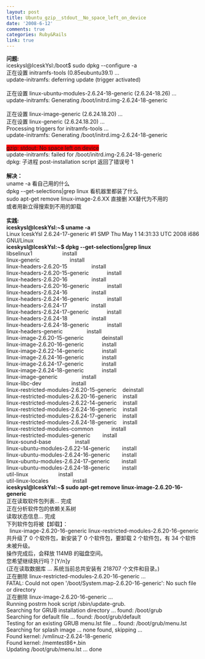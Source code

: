 ```yaml
---
layout: post
title: Ubuntu_gzip__stdout__No_space_left_on_device
date: '2008-6-12'
comments: true
categories: Ruby&Rails
link: true
---
```

<p><strong>问题:</strong><br />
iceskysl@IceskYsl:/boot$ sudo dpkg --configure -a<br />
正在设置 initramfs-tools (0.85eubuntu39.1) ...<br />
update-initramfs: deferring update (trigger activated)<br />
<br />
正在设置 linux-ubuntu-modules-2.6.24-18-generic (2.6.24-18.26) ...<br />
update-initramfs: Generating /boot/initrd.img-2.6.24-18-generic<br />
<br />
正在设置 linux-image-generic (2.6.24.18.20) ...<br />
正在设置 linux-generic (2.6.24.18.20) ...<br />
Processing triggers for initramfs-tools ...<br />
update-initramfs: Generating /boot/initrd.img-2.6.24-18-generic<br />
<br />
<span style="background-color: rgb(255, 0, 0);">gzip: stdout: No space left on device</span><br />
update-initramfs: failed for /boot/initrd.img-2.6.24-18-generic<br />
dpkg: 子进程 post-installation script 返回了错误号 1<br />
<br />
<strong>解决：</strong><br />
<span class="postbody">uname -a 看自己用的什么 <br />
dpkg --get-selections|grep linux 看机器里都装了什么 <br />
sudo apt-get remove linux-image-2.6.XX 直接删  XX替代为不用的 <br />
或者用新立得搜索到不用的卸载</span><br />
<br />
<strong>实践:</strong><br />
<strong>iceskysl@IceskYsl:~$ uname -a</strong><br />
Linux IceskYsl 2.6.24-17-generic #1 SMP Thu May 1 14:31:33 UTC 2008 i686 GNU/Linux<br />
<strong>iceskysl@IceskYsl:~$ dpkg --get-selections|grep linux</strong><br />
libselinux1&nbsp;&nbsp;&nbsp; &nbsp;&nbsp;&nbsp; &nbsp;&nbsp;&nbsp; &nbsp;&nbsp;&nbsp; &nbsp;&nbsp;&nbsp; install<br />
linux-generic&nbsp;&nbsp;&nbsp; &nbsp;&nbsp;&nbsp; &nbsp;&nbsp;&nbsp; &nbsp;&nbsp;&nbsp; &nbsp;&nbsp;&nbsp; install<br />
linux-headers-2.6.20-15&nbsp;&nbsp;&nbsp; &nbsp;&nbsp;&nbsp; &nbsp;&nbsp;&nbsp; &nbsp;&nbsp;&nbsp; install<br />
linux-headers-2.6.20-15-generic&nbsp;&nbsp;&nbsp; &nbsp;&nbsp;&nbsp; &nbsp;&nbsp;&nbsp; install<br />
linux-headers-2.6.20-16&nbsp;&nbsp;&nbsp; &nbsp;&nbsp;&nbsp; &nbsp;&nbsp;&nbsp; &nbsp;&nbsp;&nbsp; install<br />
linux-headers-2.6.20-16-generic&nbsp;&nbsp;&nbsp; &nbsp;&nbsp;&nbsp; &nbsp;&nbsp;&nbsp; install<br />
linux-headers-2.6.24-16&nbsp;&nbsp;&nbsp; &nbsp;&nbsp;&nbsp; &nbsp;&nbsp;&nbsp; &nbsp;&nbsp;&nbsp; install<br />
linux-headers-2.6.24-16-generic&nbsp;&nbsp;&nbsp; &nbsp;&nbsp;&nbsp; &nbsp;&nbsp;&nbsp; install<br />
linux-headers-2.6.24-17&nbsp;&nbsp;&nbsp; &nbsp;&nbsp;&nbsp; &nbsp;&nbsp;&nbsp; &nbsp;&nbsp;&nbsp; install<br />
linux-headers-2.6.24-17-generic&nbsp;&nbsp;&nbsp; &nbsp;&nbsp;&nbsp; &nbsp;&nbsp;&nbsp; install<br />
linux-headers-2.6.24-18&nbsp;&nbsp;&nbsp; &nbsp;&nbsp;&nbsp; &nbsp;&nbsp;&nbsp; &nbsp;&nbsp;&nbsp; install<br />
linux-headers-2.6.24-18-generic&nbsp;&nbsp;&nbsp; &nbsp;&nbsp;&nbsp; &nbsp;&nbsp;&nbsp; install<br />
linux-headers-generic&nbsp;&nbsp;&nbsp; &nbsp;&nbsp;&nbsp; &nbsp;&nbsp;&nbsp; &nbsp;&nbsp;&nbsp; install<br />
linux-image-2.6.20-15-generic&nbsp;&nbsp;&nbsp; &nbsp;&nbsp;&nbsp; &nbsp;&nbsp;&nbsp; deinstall<br />
linux-image-2.6.20-16-generic&nbsp;&nbsp;&nbsp; &nbsp;&nbsp;&nbsp; &nbsp;&nbsp;&nbsp; install<br />
linux-image-2.6.22-14-generic&nbsp;&nbsp;&nbsp; &nbsp;&nbsp;&nbsp; &nbsp;&nbsp;&nbsp; install<br />
linux-image-2.6.24-16-generic&nbsp;&nbsp;&nbsp; &nbsp;&nbsp;&nbsp; &nbsp;&nbsp;&nbsp; install<br />
linux-image-2.6.24-17-generic&nbsp;&nbsp;&nbsp; &nbsp;&nbsp;&nbsp; &nbsp;&nbsp;&nbsp; install<br />
linux-image-2.6.24-18-generic&nbsp;&nbsp;&nbsp; &nbsp;&nbsp;&nbsp; &nbsp;&nbsp;&nbsp; install<br />
linux-image-generic&nbsp;&nbsp;&nbsp; &nbsp;&nbsp;&nbsp; &nbsp;&nbsp;&nbsp; &nbsp;&nbsp;&nbsp; install<br />
linux-libc-dev&nbsp;&nbsp;&nbsp; &nbsp;&nbsp;&nbsp; &nbsp;&nbsp;&nbsp; &nbsp;&nbsp;&nbsp; &nbsp;&nbsp;&nbsp; install<br />
linux-restricted-modules-2.6.20-15-generic&nbsp;&nbsp;&nbsp; deinstall<br />
linux-restricted-modules-2.6.20-16-generic&nbsp;&nbsp;&nbsp; install<br />
linux-restricted-modules-2.6.22-14-generic&nbsp;&nbsp;&nbsp; install<br />
linux-restricted-modules-2.6.24-16-generic&nbsp;&nbsp;&nbsp; install<br />
linux-restricted-modules-2.6.24-17-generic&nbsp;&nbsp;&nbsp; install<br />
linux-restricted-modules-2.6.24-18-generic&nbsp;&nbsp;&nbsp; install<br />
linux-restricted-modules-common&nbsp;&nbsp;&nbsp; &nbsp;&nbsp;&nbsp; &nbsp;&nbsp;&nbsp; install<br />
linux-restricted-modules-generic&nbsp;&nbsp;&nbsp; &nbsp;&nbsp;&nbsp; install<br />
linux-sound-base&nbsp;&nbsp;&nbsp; &nbsp;&nbsp;&nbsp; &nbsp;&nbsp;&nbsp; &nbsp;&nbsp;&nbsp; install<br />
linux-ubuntu-modules-2.6.22-14-generic&nbsp;&nbsp;&nbsp; &nbsp;&nbsp;&nbsp; install<br />
linux-ubuntu-modules-2.6.24-16-generic&nbsp;&nbsp;&nbsp; &nbsp;&nbsp;&nbsp; install<br />
linux-ubuntu-modules-2.6.24-17-generic&nbsp;&nbsp;&nbsp; &nbsp;&nbsp;&nbsp; install<br />
linux-ubuntu-modules-2.6.24-18-generic&nbsp;&nbsp;&nbsp; &nbsp;&nbsp;&nbsp; install<br />
util-linux&nbsp;&nbsp;&nbsp; &nbsp;&nbsp;&nbsp; &nbsp;&nbsp;&nbsp; &nbsp;&nbsp;&nbsp; &nbsp;&nbsp;&nbsp; install<br />
util-linux-locales&nbsp;&nbsp;&nbsp; &nbsp;&nbsp;&nbsp; &nbsp;&nbsp;&nbsp; &nbsp;&nbsp;&nbsp; install<br />
<strong>iceskysl@IceskYsl:~$ sudo apt-get remove linux-image-2.6.20-16-generic</strong><br />
正在读取软件包列表... 完成<br />
正在分析软件包的依赖关系树&nbsp;&nbsp;&nbsp;&nbsp;&nbsp;&nbsp; <br />
读取状态信息... 完成&nbsp;&nbsp;&nbsp;&nbsp;&nbsp;&nbsp;&nbsp;&nbsp;&nbsp;&nbsp;&nbsp;&nbsp; <br />
下列软件包将被【卸载】：<br />
&nbsp; linux-image-2.6.20-16-generic linux-restricted-modules-2.6.20-16-generic<br />
共升级了 0 个软件包，新安装了 0 个软件包，要卸载 2 个软件包，有 34 个软件未被升级。<br />
操作完成后，会释放 114MB 的磁盘空间。<br />
您希望继续执行吗？[Y/n]y<br />
(正在读取数据库 ... 系统当前总共安装有 218707 个文件和目录。)<br />
正在删除 linux-restricted-modules-2.6.20-16-generic ...<br />
FATAL: Could not open '/boot/System.map-2.6.20-16-generic': No such file or directory<br />
正在删除 linux-image-2.6.20-16-generic ...<br />
Running postrm hook script /sbin/update-grub.<br />
Searching for GRUB installation directory ... found: /boot/grub<br />
Searching for default file ... found: /boot/grub/default<br />
Testing for an existing GRUB menu.lst file ... found: /boot/grub/menu.lst<br />
Searching for splash image ... none found, skipping ...<br />
Found kernel: /vmlinuz-2.6.24-18-generic<br />
Found kernel: /memtest86+.bin<br />
Updating /boot/grub/menu.lst ... done</p>
